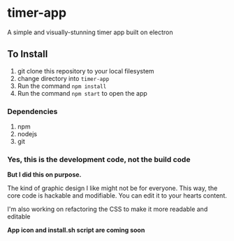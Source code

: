 # timer-app
A simple and visually-stunning timer app built on electron

## To Install
1. git clone this repository to your local filesystem
2. change directory into `timer-app`
3. Run the command `npm install`
4. Run the command `npm start` to open the app

### Dependencies
1. npm
2. nodejs
3. git

### Yes, this is the development code, not the build code
__But I did this on purpose.__ 

The kind of graphic design I like might not be for everyone. This way, the core code is hackable and modifiable. You can edit it to your hearts content.

I'm also working on refactoring the CSS to make it more readable and editable

__App icon and install.sh script are coming soon__
